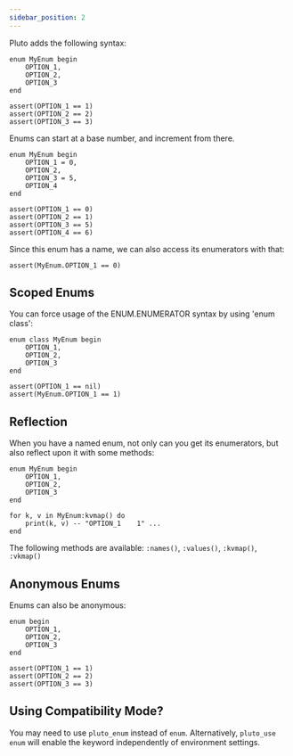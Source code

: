 ```yaml
---
sidebar_position: 2
---
```

Pluto adds the following syntax:
```pluto
enum MyEnum begin
    OPTION_1,
    OPTION_2,
    OPTION_3
end

assert(OPTION_1 == 1)
assert(OPTION_2 == 2)
assert(OPTION_3 == 3)
```

Enums can start at a base number, and increment from there.
```pluto
enum MyEnum begin
    OPTION_1 = 0,
    OPTION_2,
    OPTION_3 = 5,
    OPTION_4
end

assert(OPTION_1 == 0)
assert(OPTION_2 == 1)
assert(OPTION_3 == 5)
assert(OPTION_4 == 6)
```
Since this enum has a name, we can also access its enumerators with that:
```pluto
assert(MyEnum.OPTION_1 == 0)
```

## Scoped Enums
You can force usage of the ENUM.ENUMERATOR syntax by using 'enum class':
```pluto
enum class MyEnum begin
    OPTION_1,
    OPTION_2,
    OPTION_3
end

assert(OPTION_1 == nil)
assert(MyEnum.OPTION_1 == 1)
```

## Reflection
When you have a named enum, not only can you get its enumerators, but also reflect upon it with some methods:
```pluto
enum MyEnum begin
    OPTION_1,
    OPTION_2,
    OPTION_3
end

for k, v in MyEnum:kvmap() do
    print(k, v) -- "OPTION_1    1" ...
end
```
The following methods are available: `:names()`, `:values()`, `:kvmap()`, `:vkmap()`

## Anonymous Enums
Enums can also be anonymous:
```pluto
enum begin
    OPTION_1,
    OPTION_2,
    OPTION_3
end

assert(OPTION_1 == 1)
assert(OPTION_2 == 2)
assert(OPTION_3 == 3)
```

## Using Compatibility Mode?
You may need to use `pluto_enum` instead of `enum`. Alternatively, `pluto_use enum` will enable the keyword independently of environment settings.
